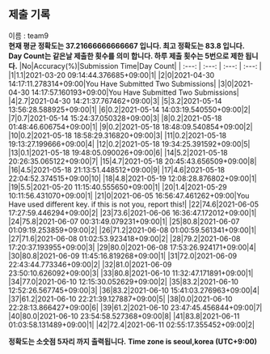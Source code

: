 


  
## 제출 기록  
이름 : team9  
**현재 평균 정확도는 37.21666666666667 입니다. 최고 정확도는 83.8 입니다.**  
**Day Count는 같은날 제출한 횟수를 의미 합니다. 하루 제출 횟수는 5번으로 제한 됩니다.**
|No|Accuracy(%)|Submission Time|Day Count|
| :---: | :---: | :---: | :---: |
|1|1.1|2021-03-20 09:14:44.376685+09:00|1|
|2|0|2021-04-30 14:17:11.278314+09:00|You Have Submitted Two Submissions|
|3|0|2021-04-30 14:17:57.160193+09:00|You Have Submitted Two Submissions|
|4|2.7|2021-04-30 14:21:37.767462+09:00|3|
|5|3.2|2021-05-14 13:56:28.588925+09:00|1|
|6|0.2|2021-05-14 14:03:19.540550+09:00|2|
|7|0.7|2021-05-14 15:24:37.050328+09:00|3|
|8|0.2|2021-05-18 01:48:46.606754+09:00|1|
|9|0.2|2021-05-18 18:48:09.540854+09:00|2|
|10|0.2|2021-05-18 18:58:29.316820+09:00|3|
|11|0.2|2021-05-18 19:13:27.199666+09:00|4|
|12|0.2|2021-05-18 19:34:25.391592+09:00|5|
|13|0.1|2021-05-18 19:48:05.090026+09:00|6|
|14|5.2|2021-05-18 20:26:35.065122+09:00|7|
|15|4.7|2021-05-18 20:45:43.656509+09:00|8|
|16|4.5|2021-05-18 21:13:51.448512+09:00|9|
|17|4.6|2021-05-18 22:04:52.374515+09:00|10|
|18|4.8|2021-05-19 12:08:28.876802+09:00|1|
|19|5.5|2021-05-20 11:15:40.555650+09:00|1|
|20|1.4|2021-05-29 10:11:56.431070+09:00|1|
|21|0|2021-06-05 16:56:47.461262+09:00|You Have used different key. if this is not you, report this!|
|22|74.6|2021-06-05 17:27:59.446294+09:00|2|
|23|73.6|2021-06-06 16:36:47.172012+09:00|1|
|24|75.8|2021-06-07 00:31:49.079231+09:00|1|
|25|80.8|2021-06-07 01:09:19.253859+09:00|2|
|26|71.2|2021-06-08 01:00:59.561341+09:00|1|
|27|71.6|2021-06-08 01:02:53.923418+09:00|2|
|28|79.2|2021-06-08 17:20:37.193955+09:00|3|
|29|80.0|2021-06-08 17:53:26.924171+09:00|4|
|30|80.8|2021-06-09 11:45:16.819268+09:00|1|
|31|72.0|2021-06-09 22:43:44.773346+09:00|2|
|32|81.0|2021-06-09 23:50:10.626092+09:00|3|
|33|80.8|2021-06-10 11:32:47.171891+09:00|1|
|34|77.0|2021-06-10 12:15:30.052629+09:00|2|
|35|83.2|2021-06-10 12:52:26.567745+09:00|3|
|36|83.2|2021-06-10 15:41:03.276963+09:00|4|
|37|61.2|2021-06-10 22:21:39.127887+09:00|5|
|38|0.0|2021-06-10 22:28:13.866427+09:00|6|
|39|61.2|2021-06-10 23:47:45.456844+09:00|7|
|40|80.0|2021-06-10 23:54:58.527368+09:00|8|
|41|83.8|2021-06-11 01:03:58.131489+09:00|1|
|42|72.4|2021-06-11 02:55:17.355452+09:00|2|


**정확도는 소숫점 5자리 까지 출력됩니다.**
**Time zone is seoul,korea (UTC+9:00)**
